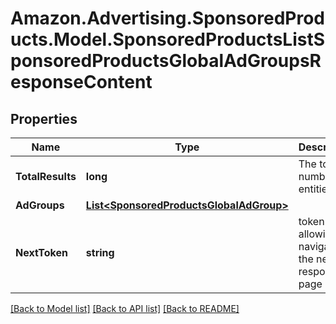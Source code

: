 # Amazon.Advertising.SponsoredProducts.Model.SponsoredProductsListSponsoredProductsGlobalAdGroupsResponseContent

## Properties

Name | Type | Description | Notes
------------ | ------------- | ------------- | -------------
**TotalResults** | **long** | The total number of entities | [optional] 
**AdGroups** | [**List&lt;SponsoredProductsGlobalAdGroup&gt;**](SponsoredProductsGlobalAdGroup.md) |  | [optional] 
**NextToken** | **string** | token value allowing to navigate to the next response page | [optional] 

[[Back to Model list]](../README.md#documentation-for-models) [[Back to API list]](../README.md#documentation-for-api-endpoints) [[Back to README]](../README.md)


